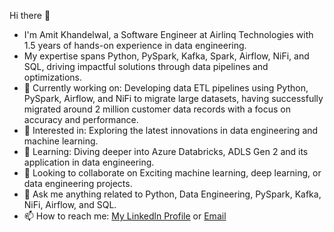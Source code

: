 Hi there 👋
- I'm Amit Khandelwal, a Software Engineer at Airlinq Technologies with 1.5 years of hands-on experience in data engineering.
- My expertise spans Python, PySpark, Kafka, Spark, Airflow, NiFi, and SQL, driving impactful solutions through data pipelines and optimizations.
- 🔭 Currently working on: Developing data ETL pipelines using Python, PySpark, Airflow, and NiFi to migrate large datasets, having successfully migrated around 2 million customer data records with a focus on accuracy and performance.
- 👀 Interested in: Exploring the latest innovations in data engineering and machine learning.
- 🌱 Learning: Diving deeper into Azure Databricks, ADLS Gen 2 and its application in data engineering.
- 💞 Looking to collaborate on Exciting machine learning, deep learning, or data engineering projects.
- 💬 Ask me anything related to Python, Data Engineering, PySpark, Kafka, NiFi, Airflow, and SQL.
- 📫 How to reach me: [My Linkedln Profile](https://www.linkedin.com/in/amit-khandelwal-72216b190) or [Email](mailto:amitkhandelwal89499@gmail.com?subject=[GitHub])

<!--
**Amit89499/Amit89499** is a ✨ _special_ ✨ repository because its `README.md` (this file) appears on your GitHub profile.

